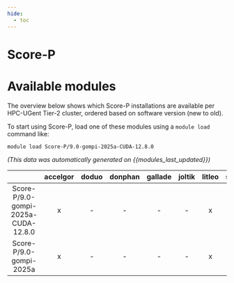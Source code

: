 ```yaml
---
hide:
  - toc
---
```


Score-P
=======

# Available modules


The overview below shows which Score-P installations are available per HPC-UGent Tier-2 cluster, ordered based on software version (new to old).

To start using Score-P, load one of these modules using a `module load` command like:

```shell
module load Score-P/9.0-gompi-2025a-CUDA-12.8.0
```

*(This data was automatically generated on {{modules_last_updated}})*

| |accelgor|doduo|donphan|gallade|joltik|litleo|shinx|
| :---: | :---: | :---: | :---: | :---: | :---: | :---: | :---: |
|Score-P/9.0-gompi-2025a-CUDA-12.8.0|x|-|-|-|-|x|x|
|Score-P/9.0-gompi-2025a|x|-|-|-|-|x|x|

